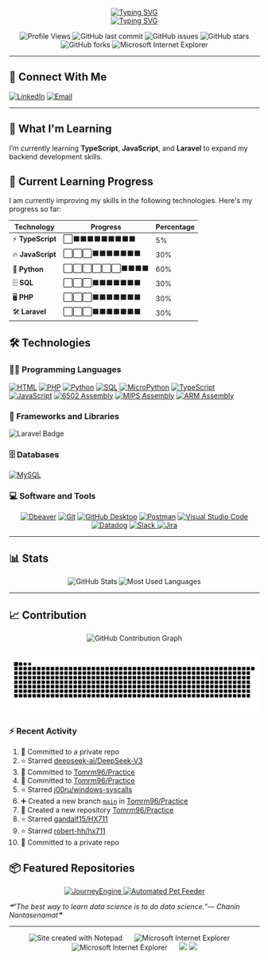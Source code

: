<p align="center">
  <a href="https://git.io/typing-svg">
    <img src="https://readme-typing-svg.demolab.com?font=Fira+Code&size=28&pause=800&color=FF0000&center=true&repeat=true&width=1000&lines=Tom+Rutter" alt="Typing SVG" />
  </a>
  <br>
  <a href="https://git.io/typing-svg">
    <img src="https://readme-typing-svg.demolab.com?font=Fira+Code&size=25&pause=800&color=5EFF09&center=true&repeat=true&width=1000&lines=Aspiring+Developer" alt="Typing SVG" />
  </a>
</p>

<p align="center">
<img src="https://hits.seeyoufarm.com/api/count/incr/badge.svg?url=https://github.com/Tomrm96&count_bg=%2379C83D&title_bg=%23555555&icon=github.svg&icon_color=%23E7E7E7&title=Profile+Views&edge_flat=false" alt="Profile Views" width="150" height="28" />
<img alt="GitHub last commit" src="https://img.shields.io/github/last-commit/Tomrm96/Tomrm96?style=for-the-badge">
<img alt="GitHub issues" src="https://img.shields.io/github/issues/Tomrm96/100-Days-Of-Code?style=for-the-badge">
<img alt="GitHub stars" src="https://img.shields.io/github/stars/Tomrm96/100-Days-Of-Code?style=for-the-badge">
<img alt="GitHub forks" src="https://img.shields.io/github/forks/Tomrm96/100-Days-Of-Code?style=for-the-badge">
<img src="https://www.cameronsworld.net/img/content/23/frame-0/2.png" alt="Microsoft Internet Explorer" />
</p>

---

## 🤝 Connect With Me
<p align="left">
  <a href="https://www.linkedin.com/in/tomrutter196/"><img alt="LinkedIn" src="https://img.shields.io/badge/LinkedIn-blue?style=for-the-badge&logo=linkedin"></a>
  <a href="mailto:pyrite.onyx715@eagereverest.com"><img alt="Email" src="https://img.shields.io/badge/Email-D14836?style=for-the-badge&logo=gmail&logoColor=white"></a>
</p>

---

## 🌱 What I'm Learning
I’m currently learning **TypeScript**, **JavaScript**, and **Laravel** to expand my backend development skills.

## 🚀 Current Learning Progress

I am currently improving my skills in the following technologies. Here's my progress so far:

| Technology     | Progress | Percentage |
| -------------- | -------- | ---------- |
| ⚡ **TypeScript** | ⬜⬛⬛⬛⬛⬛⬛⬛⬛⬛ | 5%         |
| 🔥 **JavaScript** | ⬜⬜⬜⬛⬛⬛⬛⬛⬛⬛ | 30%         |
| 🐍 **Python**     | ⬜⬜⬜⬜⬜⬜⬛⬛⬛⬛ | 60%        |
| 🗄️ **SQL**        | ⬜⬜⬜⬛⬛⬛⬛⬛⬛⬛ | 30%        |
| 🖥️ **PHP**        | ⬜⬜⬜⬛⬛⬛⬛⬛⬛⬛ | 30%        |
| 🛠️ **Laravel**    | ⬜⬜⬜⬛⬛⬛⬛⬛⬛⬛ | 30%        |



## 🛠️ Technologies

### 👨‍💻 Programming Languages
<p align="left">
    <a href="#"><img alt="HTML" src="https://img.shields.io/badge/HTML-E34F26.svg?logo=html5&logoColor=white&style=for-the-badge"></a>
    <a href="#"><img alt="PHP" src="https://img.shields.io/badge/PHP-777BB4.svg?logo=php&logoColor=white&style=for-the-badge"></a>
    <a href="#"><img alt="Python" src="https://img.shields.io/badge/Python-14354C.svg?logo=python&logoColor=white&style=for-the-badge"></a>
    <a href="#"><img alt="SQL" src="https://custom-icon-badges.demolab.com/badge/SQL-025E8C.svg?logo=database&logoColor=white&style=for-the-badge"></a>
    <a href="#"><img alt="MicroPython" src="https://img.shields.io/badge/MicroPython-2C3E50.svg?logo=micropython&logoColor=white&style=for-the-badge"></a>
    <a href="#"><img alt="TypeScript" src="https://img.shields.io/badge/TypeScript-3178C6.svg?logo=typescript&logoColor=white&style=for-the-badge"></a>
    <a href="#"><img alt="JavaScript" src="https://img.shields.io/badge/JavaScript-F7DF1E.svg?logo=javascript&logoColor=black&style=for-the-badge"></a>
    <a href="#"><img alt="6502 Assembly" src="https://img.shields.io/badge/6502_Assembly-6A4E96.svg?style=for-the-badge"></a>
    <a href="#"><img alt="MIPS Assembly" src="https://img.shields.io/badge/MIPS_Assembly-0066CC.svg?style=for-the-badge"></a>
    <a href="#"><img alt="ARM Assembly" src="https://img.shields.io/badge/ARM_Assembly-0091BD.svg?style=for-the-badge"></a>
</p>

</p>

### 🧰 Frameworks and Libraries
<p align="left">
    <img src="https://img.shields.io/badge/Laravel-v8.x-orange?logo=laravel&logoColor=white&style=for-the-badge" alt="Laravel Badge">
</p>

### 🗄️ Databases
<p align="left">
    <a href="#"><img alt="MySQL" src="https://img.shields.io/badge/MySQL-00f.svg?logo=mysql&logoColor=white&style=for-the-badge"></a>
</p>

### 💻 Software and Tools
<p align="center">
    <a href="#"><img alt="Dbeaver" src="https://custom-icon-badges.demolab.com/badge/-Dbeaver-372923?logo=dbeaver-mono&logoColor=white&style=for-the-badge"></a>
    <a href="#"><img alt="Git" src="https://img.shields.io/badge/Git-F05033.svg?logo=git&logoColor=white&style=for-the-badge"></a>
    <a href="#"><img alt="GitHub Desktop" src="https://img.shields.io/badge/GitHub%20Desktop-8034A9.svg?logo=github&logoColor=white&style=for-the-badge"></a>
    <a href="#"><img alt="Postman" src="https://img.shields.io/badge/Postman-FF6C37?logo=postman&logoColor=white&style=for-the-badge"></a>
    <a href="#"><img alt="Visual Studio Code" src="https://img.shields.io/badge/Visual%20Studio%20Code-0078d7.svg?logo=visual-studio-code&logoColor=white&style=for-the-badge"></a>
    <a href="#"><img alt="Datadog" src="https://img.shields.io/badge/Datadog-632CA6?logo=datadog&logoColor=white&style=for-the-badge"></a>
    <a href="https://slack.com/intl/en-tr/" target="_blank">
        <img alt="Slack" src="https://img.shields.io/badge/Slack-4A154B?logo=slack&logoColor=white&style=for-the-badge" />
    </a>
    <a href="https://jira.atlassian.com/" target="_blank">
        <img alt="Jira" src="https://img.shields.io/badge/Jira-0052CC?logo=jira&logoColor=white&style=for-the-badge" />
    </a>
</p>

---

## 📊 Stats

<p align="center">
    <img src="https://github-readme-stats.vercel.app/api?username=Tomrm96&show_icons=true&theme=dark&access_token=YOUR_TOKEN_HERE" alt="GitHub Stats" width="48%" />
    <img src="https://github-readme-stats.vercel.app/api/top-langs/?username=Tomrm96&layout=compact&theme=dark&count_private=true&cache_seconds=1800&access_token=YOUR_TOKEN_HERE" alt="Most Used Languages" width="48%" />
</p>

---

## 📈 Contribution 

<p align="center">
  <img src="https://github-readme-activity-graph.vercel.app/graph?username=Tomrm96&theme=react-dark&hide_border=true&area=true" alt="GitHub Contribution Graph" />
</p>

### 
![snake animation dark theme](https://github.com/Tomrm96/Tomrm96/blob/output/github-snake-dark.svg)
---


### :zap: Recent Activity
<!--START_SECTION:activity-->
1. 📝 Committed to a private repo
2. ⭐ Starred [deepseek-ai/DeepSeek-V3](https://github.com/deepseek-ai/DeepSeek-V3)
3. 📝 Committed to [Tomrm96/Practice](https://github.com/Tomrm96/Practice/commit/2ded7636f8ab7d0132b4ed55c3ddbec93ef68eb0)
4. 📝 Committed to [Tomrm96/Practice](https://github.com/Tomrm96/Practice/commit/452eb9c5b7003f0d1f0aeecd2e63869c55d43f7a)
5. ⭐ Starred [j00ru/windows-syscalls](https://github.com/j00ru/windows-syscalls)
6. ➕ Created a new branch [`main`](https://github.com/Tomrm96/Practice/tree/main) in [Tomrm96/Practice](https://github.com/Tomrm96/Practice)
7. 🎉 Created a new repository [Tomrm96/Practice](https://github.com/Tomrm96/Practice)
8. ⭐ Starred [gandalf15/HX711](https://github.com/gandalf15/HX711)
9. ⭐ Starred [robert-hh/hx711](https://github.com/robert-hh/hx711)
10. 📝 Committed to a private repo
<!--END_SECTION:activity-->
## 📦 Featured Repositories

<p align="center">
  <a href="https://github.com/Tomrm96/JourneyEngine">
    <img src="https://github-readme-stats.vercel.app/api/pin/?username=Tomrm96&repo=JourneyEngine&theme=dark" alt="JourneyEngine" />
  </a>
  <a href="https://github.com/Tomrm96/Feeder">
    <img src="https://github-readme-stats.vercel.app/api/pin/?username=Tomrm96&repo=Feeder&theme=dark" alt="Automated Pet Feeder" />
  </a>
</p>


<!--STARTS_HERE_QUOTE_README-->
<i>❝“The best way to learn data science is to do data science.”— Chanin Nantasenamat❞</i>
<!--ENDS_HERE_QUOTE_README-->


---
<div align='center'>
  <img src="https://raw.githubusercontent.com/BrunnerLivio/brunnerlivio/master/images/notepad.gif" alt="Site created with Notepad" height="30" />
  <span>&nbsp;&nbsp;&nbsp;&nbsp;</span>  
  <img src="https://raw.githubusercontent.com/BrunnerLivio/brunnerlivio/master/images/ie_logo.gif" alt="Microsoft Internet Explorer" />
  <span>&nbsp;&nbsp;&nbsp;&nbsp;</span>  
  <img src="https://www.cameronsworld.net/img/content/23/frame-4/18.png" alt="Microsoft Internet Explorer" />
  <span>&nbsp;&nbsp;&nbsp;&nbsp;</span>  
  <img src="https://www.cameronsworld.net/img/content/23/frame-6/1.gif">  
  <img src="https://www.cameronsworld.net/img/content/26/right-side/15.gif">
</div>
